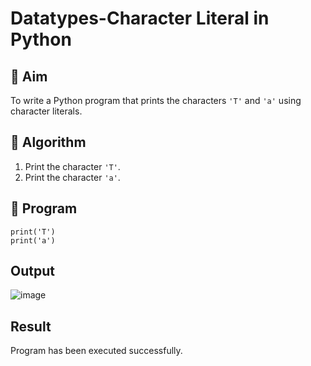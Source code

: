 # Datatypes-Character Literal in Python

## 🎯 Aim
To write a Python program that prints the characters `'T'` and `'a'` using character literals.

## 🧠 Algorithm
1. Print the character `'T'`.
2. Print the character `'a'`.

## 🧾 Program
```
print('T')
print('a')

```
## Output
![image](https://github.com/user-attachments/assets/a90bd265-cec7-4dd3-b108-2d08d9428123)

## Result
Program has been executed successfully.

